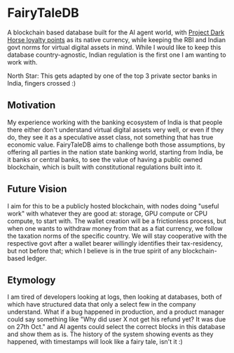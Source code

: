 # FairyTaleDB

A blockchain based database built for the AI agent world, with [Project Dark Horse loyalty points](https://docs.google.com/spreadsheets/d/15QVPOq2H7ttWvvoPEMGkZZbLPgxBSjMhmrr39xWVwLY) as its native currency, while keeping the RBI and Indian govt norms for virtual digital assets in mind. While I would like to keep this database country-agnostic, Indian regulation is the first one I am wanting to work with.

North Star: This gets adapted by one of the top 3 private sector banks in India, fingers crossed :)

## Motivation

My experience working with the banking ecosystem of India is that people there either don't understand virtual digital assets very well, or even if they do, they see it as a speculative asset class, not something that has true economic value. FairyTaleDB aims to challenge both those assumptions, by offering all parties in the nation state banking world, starting from India, be it banks or central banks, to see the value of having a public owned blockchain, which is built with constitutional regulations built into it.

## Future Vision

I aim for this to be a publicly hosted blockchain, with nodes doing "useful work" with whatever they are good at: storage, GPU compute or CPU compute, to start with. The wallet creation will be a frictionless process, but when one wants to withdraw money from that as a fiat currency, we follow the taxation norms of the specific country. We will stay cooperative with the respective govt after a wallet bearer willingly identifies their tax-residency, but not before that; which I believe is in the true spirit of any blockchain-based ledger.

## Etymology

I am tired of developers looking at logs, then looking at databases, both of which have structured data that only a select few in the company understand. What if a bug happened in production, and a product manager could say something like "Why did user X not get his refund yet? It was due on 27th Oct." and AI agents could select the correct blocks in this database and show them as is. The history of the system showing events as they happened, with timestamps will look like a fairy tale, isn't it :)
